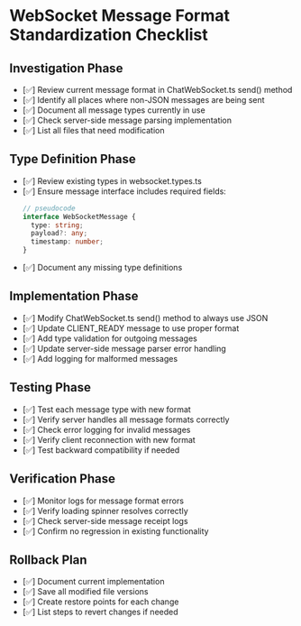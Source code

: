 # WebSocket Message Format Standardization Checklist

## Investigation Phase
- [✅] Review current message format in ChatWebSocket.ts send() method
- [✅] Identify all places where non-JSON messages are being sent
- [✅] Document all message types currently in use
- [✅] Check server-side message parsing implementation
- [✅] List all files that need modification

## Type Definition Phase
- [✅] Review existing types in websocket.types.ts
- [✅] Ensure message interface includes required fields:
  ```typescript
  // pseudocode
  interface WebSocketMessage {
    type: string;
    payload?: any;
    timestamp: number;
  }
  ```
- [✅] Document any missing type definitions

## Implementation Phase
- [✅] Modify ChatWebSocket.ts send() method to always use JSON
- [✅] Update CLIENT_READY message to use proper format
- [✅] Add type validation for outgoing messages
- [✅] Update server-side message parser error handling
- [✅] Add logging for malformed messages

## Testing Phase
- [✅] Test each message type with new format
- [✅] Verify server handles all message formats correctly
- [✅] Check error logging for invalid messages
- [✅] Verify client reconnection with new format
- [✅] Test backward compatibility if needed

## Verification Phase
- [✅] Monitor logs for message format errors
- [✅] Verify loading spinner resolves correctly
- [✅] Check server-side message receipt logs
- [✅] Confirm no regression in existing functionality

## Rollback Plan
- [✅] Document current implementation
- [✅] Save all modified file versions
- [✅] Create restore points for each change
- [✅] List steps to revert changes if needed
